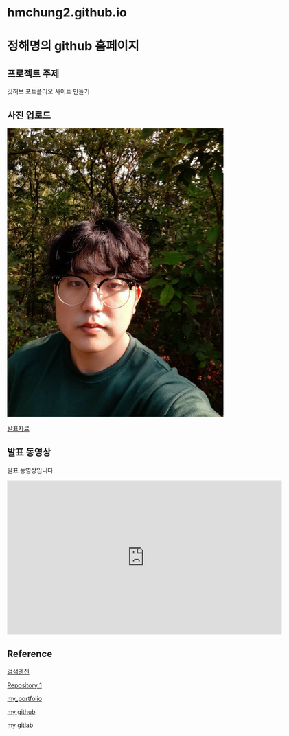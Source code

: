 # hmchung2.github.io
# 정해명의 github 홈페이지 

## 프로젝트 주제 

깃허브 포트폴리오 사이트 만들기

## 사진 업로드

<img src="test.jpg"/><br>  

[발표자료](/project.pptx)<br> 

## 발표 동영상 

발표 동영상입니다. 

<iframe id="ytplayer" type="text/html" width="640" height="360" src="https://www.youtube.com/embed/-0i5zyCUjO8" frameborder="0"></iframe> 

## Reference 

[검색엔진](https://naver.com) 

[Repository 1](https://hmchung2.github.io/hmchung2.github.io)

[my_portfolio](https://hmchung2.github.io/portfolio/)

[my github](https://github.com/hmchung2) 

[my gitlab](https://gitlab.com/hmchung1005)
